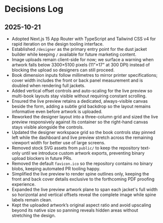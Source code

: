 # Decisions Log

## 2025-10-21
- Adopted Next.js 15 App Router with TypeScript and Tailwind CSS v4 for rapid iteration on the design tooling interface.
- Established `/designer` as the primary entry point for the dust jacket builder while keeping `/` available for future marketing content.
- Image uploads remain client-side for now; we surface a warning when artwork falls below 3300×5100 pixels (11"×17" at 300 DPI) instead of blocking the upload so designers can still proceed.
- Book dimension inputs follow millimetres to mirror printer specifications; cover width includes the front or back panel measurement and is doubled when rendering full jackets.
- Added vertical offset controls and auto-scaling for the live preview so multi-book layouts stay visible without requiring constant scrolling.
- Ensured the live preview retains a dedicated, always-visible canvas beside the form, adding a subtle grid backdrop so the layout remains informative even before artwork is uploaded.
- Reworked the designer layout into a three-column grid and sized the live preview responsively against its container so the right-hand canvas stays visible alongside the controls.
- Updated the designer workspace grid so the book controls stay pinned left while the dashboard and live preview stretch across the remaining viewport width for better use of large screens.
- Removed stock SVG assets from `public/` to keep the repository text-only until we introduce custom artwork exports, preventing binary upload blockers in future PRs.
- Removed the default `favicon.ico` so the repository contains no binary blobs, keeping automated PR tooling happy.
- Simplified the live preview to render spine outlines only, keeping the front and back cover details exclusive to the forthcoming PDF proofing experience.
- Expanded the live preview artwork plane to span each jacket's full width so horizontal and vertical offsets reveal the complete image while spine labels remain clean.
- Kept the uploaded artwork’s original aspect ratio and avoid upscaling beyond its native size so panning reveals hidden areas without stretching the design.
